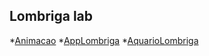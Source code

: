 ## Lombriga lab
*[Animacao](pt/c02oo/s02classe/s03lombriga/Animacao.java)
*[AppLombriga](pt/c02oo/s02classe/s03lombriga/AppLombriga.java)
*[AquarioLombriga](pt/c02oo/s02classe/s03lombriga/AquarioLombriga.java)
